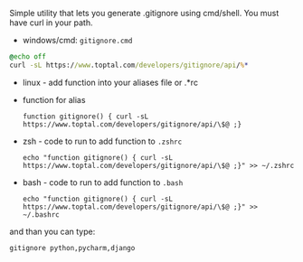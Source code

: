 <!--
.. title: Gitignore windows cmd util
.. slug: gitignore-windows-cmd-util
.. date: 2025-06-22 13:47:35 UTC+02:00
.. tags: git,gitignore,windows,linux,command-line,cmd,zsh,bash
.. category: git
.. link: 
.. description: 
.. type: text
-->

Simple utility that lets you generate .gitignore using cmd/shell.
You must have curl in your path.

- windows/cmd: `gitignore.cmd`

```cmd
@echo off
curl -sL https://www.toptal.com/developers/gitignore/api/%*
```

- linux - add function into your aliases file or .*rc
* function for alias
  ```shell
  function gitignore() { curl -sL https://www.toptal.com/developers/gitignore/api/\$@ ;}
  ```

* zsh - code to run to add function to `.zshrc`
  ```shell
  echo "function gitignore() { curl -sL https://www.toptal.com/developers/gitignore/api/\$@ ;}" >> ~/.zshrc
  ```

* bash - code to run to add function to  `.bash`
  ```shell
  echo "function gitignore() { curl -sL https://www.toptal.com/developers/gitignore/api/\$@ ;}" >> ~/.bashrc
  ```

and than you can type:

```shell
gitignore python,pycharm,django
```

